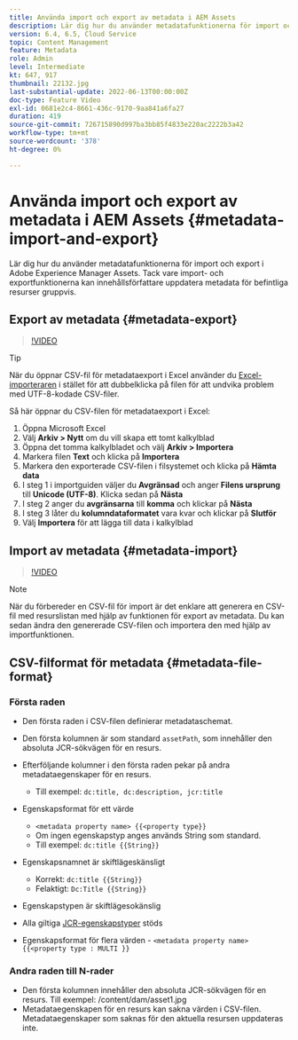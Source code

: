 ```yaml
---
title: Använda import och export av metadata i AEM Assets
description: Lär dig hur du använder metadatafunktionerna för import och export i Adobe Experience Manager Assets. Tack vare import- och exportfunktionerna kan innehållsförfattare uppdatera metadata för befintliga resurser gruppvis.
version: 6.4, 6.5, Cloud Service
topic: Content Management
feature: Metadata
role: Admin
level: Intermediate
kt: 647, 917
thumbnail: 22132.jpg
last-substantial-update: 2022-06-13T00:00:00Z
doc-type: Feature Video
exl-id: 0681e2c4-8661-436c-9170-9aa841a6fa27
duration: 419
source-git-commit: 726715890d997ba3bb85f4833e220ac2222b3a42
workflow-type: tm+mt
source-wordcount: '378'
ht-degree: 0%

---
```


# Använda import och export av metadata i AEM Assets {#metadata-import-and-export}

Lär dig hur du använder metadatafunktionerna för import och export i Adobe Experience Manager Assets. Tack vare import- och exportfunktionerna kan innehållsförfattare uppdatera metadata för befintliga resurser gruppvis.

## Export av metadata {#metadata-export}

>[!VIDEO](https://video.tv.adobe.com/v/22132?quality=12&learn=on)

>[!TIP]
>
> När du öppnar CSV-fil för metadataexport i Excel använder du [Excel-importeraren](https://support.microsoft.com/en-us/office/import-data-from-a-csv-html-or-text-file-b62efe49-4d5b-4429-b788-e1211b5e90f6) i stället för att dubbelklicka på filen för att undvika problem med UTF-8-kodade CSV-filer.
>
> Så här öppnar du CSV-filen för metadataexport i Excel:
> 
> 1. Öppna Microsoft Excel
> 1. Välj __Arkiv > Nytt__ om du vill skapa ett tomt kalkylblad
> 1. Öppna det tomma kalkylbladet och välj __Arkiv > Importera__
> 1. Markera filen __Text__ och klicka på __Importera__
> 1. Markera den exporterade CSV-filen i filsystemet och klicka på __Hämta data__
> 1. I steg 1 i importguiden väljer du __Avgränsad__ och anger __Filens ursprung__ till __Unicode (UTF-8)__. Klicka sedan på __Nästa__
> 1. I steg 2 anger du __avgränsarna__ till __komma__ och klickar på __Nästa__
> 1. I steg 3 låter du __kolumndataformatet__ vara kvar och klickar på __Slutför__
> 1. Välj __Importera__ för att lägga till data i kalkylblad

## Import av metadata {#metadata-import}

>[!VIDEO](https://video.tv.adobe.com/v/21374?quality=12&learn=on)

>[!NOTE]
>
> När du förbereder en CSV-fil för import är det enklare att generera en CSV-fil med resurslistan med hjälp av funktionen för export av metadata. Du kan sedan ändra den genererade CSV-filen och importera den med hjälp av importfunktionen.

## CSV-filformat för metadata {#metadata-file-format}

### Första raden

* Den första raden i CSV-filen definierar metadataschemat.
* Den första kolumnen är som standard `assetPath`, som innehåller den absoluta JCR-sökvägen för en resurs.

* Efterföljande kolumner i den första raden pekar på andra metadataegenskaper för en resurs.
   * Till exempel: `dc:title, dc:description, jcr:title`

* Egenskapsformat för ett värde

   * `<metadata property name> {{<property type}}`
   * Om ingen egenskapstyp anges används String som standard.
   * Till exempel: `dc:title {{String}}`

* Egenskapsnamnet är skiftlägeskänsligt
   * Korrekt: `dc:title {{String}}`
   * Felaktigt: `Dc:Title {{String}}`

* Egenskapstypen är skiftlägesokänslig
* Alla giltiga [JCR-egenskapstyper](https://www.adobe.io/experience-manager/reference-materials/spec/jsr170/javadocs/jcr-2.0/javax/jcr/PropertyType.html) stöds

* Egenskapsformat för flera värden - `<metadata property name> {{<property type : MULTI }}`

### Andra raden till N-rader

* Den första kolumnen innehåller den absoluta JCR-sökvägen för en resurs. Till exempel: /content/dam/asset1.jpg
* Metadataegenskapen för en resurs kan sakna värden i CSV-filen. Metadataegenskaper som saknas för den aktuella resursen uppdateras inte.
